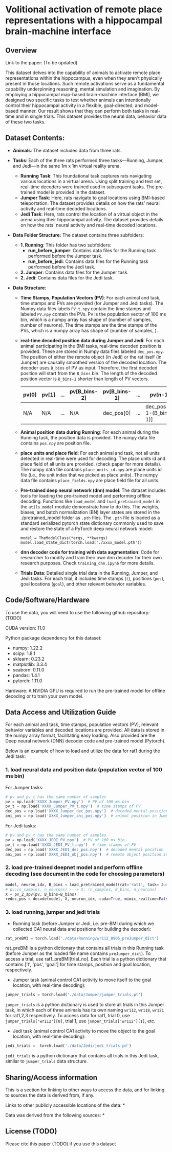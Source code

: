 # Volitional activation of remote place representations with a hippocampal brain‐machine interface

## Overview

Link to the paper: (To be updated)

This dataset delves into the capability of animals to activate remote place representations within the hippocampus, even when they aren't physically present in those locations. Such remote activations serve as a fundamental capability underpinning reasoning, mental simulation and imagination. By employing a hippocampal map-based brain-machine interface (BMI), we designed two specific tasks to test whether animals can intentionally control their hippocampal activity in a flexible, goal-directed, and model-based manner. Our result shows that they can perform both tasks in real-time and in single trials. This dataset provides the neural data, behavior data of these two tasks. 

## Dataset Contents:

- **Animals**: The dataset includes data from three rats.

- **Tasks**: Each of the three rats performed three tasks—Running, Jumper, and Jedi—in the same 1m x 1m virtual reality arena.
  - **Running Task**: This foundational task captures rats navigating various locations in a virtual arena. Using split training and test set, real-time decoders were trained used in subsequent tasks. The pre-trained model is provided in the dataset.
  - **Jumper Task**: Here, rats navigate to goal locations using BMI-based teleportation. The dataset provides details on how the rats' neural activity and real-time decoded locations. 
  - **Jedi Task**: Here, rats control the location of a virtual object in the arena using their hippocampal activity. The dataset provides details on how the rats' neural activity and real-time decoded locations.

 - **Data Folder Structure:**  The dataset contains three subfolders:
    - **1. Running**: This folder has two subfolders:
      - **run_before_jumper**: Contains data files for the Running task performed before the Jumper task.
      - **run_before_jedi**: Contains data files for the Running task performed before the Jedi task.
    - **2. Jumper**: Contains data files for the Jumper task.
    - **2. Jedi**: Contains data files for the Jedi task.

- **Data Structure**:
  - **Time Stamps, Population Vectors (PV)**: For each animal and task, time stamps and PVs are provided (for Jumper and Jedi tasks). The Numpy data files labels `PV_t.npy` contain the time stamps and labeled `PV.npy` contain the PVs. Pv is the population vector of 100 ms bin, which is a numpy array has shape of (number of samples, number of neurons). The time stamps are the time stamps of the PVs, which is a numpy array has shape of (number of samples, ). 
  - **real-time decoded position data during Jumper and Jedi**: For each animal participating in the BMI tasks, real-time decoded position is provided. These are stored in Numpy data files labeled `dec_pos.npy`. The position of either the remote object (in Jedi) or the rat itself (in Jumper) are causally smoothed version of the decoded location. The decoder uses `B_bins` of PV as input. Therefore, the first decoded position will start from the `B_bins` bin. The length of the decoded position vector is `B_bins-1` shorter than length of PV vectors.

    pv[0] | pv[1]| ... | pv[B_bins-2] | pv[B_bins-1] | ... | pv[n-1]
    --- | ---| --- | --- | --- | --- | ---
    N/A | N/A | ... | N/A | dec_pos[0] | ... | dec_pos[n-1-(B_bins-1)]
  - **Animal position data during Running**: For each animal during the Running task, the position data is provided. The numpy data file contains `pos.npy` are position file. 
  - **place units and place field**: For each animal and task, not all units detected in real-time were used for decoding. The place units id and place field of all units are provided. (check paper for more details). The numpy data file contains `place_units_id.npy` are place units id file (i.e., the unit index that we picked as place units). The numpy data file contains `place_fields.npy` are place field file for all units.
  - **Pre-trained deep neural network (dnn) model**: The dataset includes tools for loading the pre-trained model and performing offline decoding. Functions like `load_model` and `load_pretrained_model` in the `utils.model` module demonstrate how to do this. The weights, biases, and batch normalization (BN) layer states are stored in the ./pretrained_model folder as `.pth` files. The `.pth` file is loaded as a standard serialized pytorch state dictionary commonly used to save and restore the state of a PyTorch deep neural network model:
    ```
    model = TheModelClass(*args, **kwargs)
    model.load_state_dict(torch.load('./xxxx_model.pth'))
    ```
  - **dnn decoder code for training with data augmentation**:
  Code for researcher to modify and train their own dnn decoder for their own research purposes.  Check `training_dnn.ipynb` for more details. 
   - **Trials Data**: Detailed single trial data in the Running, Jumper, and Jedi tasks. For each trial, it includes time stamps (`t`), positions (`pos`), goal locations (`goal`), and other relevant behavior variables. 


## Code/Software/Hardware

To use the data, you will need to use the following github repository:
(TODO)

CUDA version:  11.0 

Python package dependency for this dataset: 
- numpy: 1.22.2
- scipy: 1.8.1
- sklearn: 0.23.2
- matplotlib: 3.3.4
- seaborn: 0.11.0
- pandas: 1.4.1
- pytorch: 1.11.0

Hardware:
A NVIDIA GPU is required to run the pre-trained model for offline decoding or to train your own model.


## Data Access and Utilization Guide

For each animal and task, time stamps, population vectors (PV), relevant behavior variables and decoded locations are provided. All data is stored in the numpy array format, facilitating easy loading. Also provided are the Deep neural network (DNN) decoder code and pre-trained model (Pytorch). 

Below is an example of how to load and utilize the data for rat1 during the Jedi task:

### 1. load neural data and position data (population vector of 100 ms bin)
For Jumper tasks:
```python
# pv and pv_t has the same number of samples
pv = np.load('XXXX_Jumper_PV.npy')  # PV of 100 ms bin
pv_t = np.load('XXXX_Jumper_PV_t.npy')  # time stamps of PV
dec_pos = np.load('XXXX_Jumper_dec_pos.npy')  # decoded mental position
ani_pos = np.load('XXXX_Jumper_ani_pos.npy')  # animal position in Jumper
```

For Jedi tasks:
```python
# pv and pv_t has the same number of samples
pv = np.load('XXXX_JEDI_PV.npy')  # PV of 100 ms bin
pv_t = np.load('XXXX_JEDI_PV_t.npy')  # time stamps of PV
dec_pos = np.load('XXXX_JEDI_dec_pos.npy')  # decoded mental position
ani_pos = np.load('XXXX_JEDI_obj_pos.npy')  # remote object position in JEDI
```

### 2. load pre-trained deepnet model and perform offline decoding (see document in the code for choosing parameters)

```python
model, neuron_idx, B_bins = load_pretrained_model(rat='rat1', task='Jumper')
# pv:(n_samples, n_neurons) ---> X: (n_samples, B_bins, n_neurons)
X = pv_2_spv(pv, B_bins=B_bins)
redec_pos = decode(model, X, neuron_idx, cuda=True, mimic_realtime=False) 
```

### 3. load running, jumper and jedi trials
- Running task (before Jumper or Jedi, i.e. pre-BMI during which we  collected CA1 neural data and positions for building the decoder):
```python
rat_preBMI = torch.load('./data/Running/wr112_0905_preJumper_dict')
```
rat_preBMI is a python dictionary that contains all trials in this Running task (before Jumper as the loaded file name contains `preJumper_dict`). To access a trial, use rat1_preBMI[trial_no]. Each trial is a python dictionary that contains ['t', 'pos', 'goal'] for time stamps, position and goal location, respectively. 

- Jumper task (animal control CA1 activity to move itself to the goal location, with real-time decoding):
```python
jumper_trials = torch.load('./data/Jumper/jumper_trials.pt')
```
`jumper_trials` is a python dictionary is used to store all trials in this Jumper task, in which each of three animals has its own naming `wr112`, `wr118`, `wr121` for rat1,2,3 respectively. To access data for rat1, trial 0, use `jumper_trials['wr112'][0]`, trial 1, use `jumper_trials['wr112'][1]`, etc.


- Jedi task (animal control CA1 activity to move the object to the goal location, with real-time decoding):
```python
jedi_trials =  torch.load('./data/Jedi/jedi_trials.pd')
```
`jedi_trials` is a python dictionary that contains all trials in this Jedi task, similar to `jumper_trials` data structure.


## Sharing/Access information

This is a section for linking to other ways to access the data, and for linking to sources the data is derived from, if any.

Links to other publicly accessible locations of the data:
  * 

Data was derived from the following sources:
  * 


## License (TODO)
Please cite this paper (TODO) if you use this dataset
